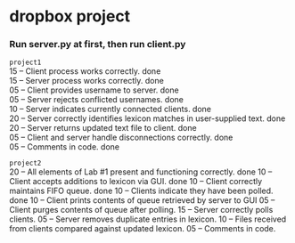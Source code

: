 # dropbox project
### Run server.py at first, then run client.py

`project1`<br>
15 – Client process works correctly. done <br>
15 – Server process works correctly. done <br>
05 – Client provides username to server. done <br>
05 – Server rejects conflicted usernames. done <br>
10 – Server indicates currently connected clients. done <br>
20 – Server correctly identifies lexicon matches in user-supplied text. done <br>
20 – Server returns updated text file to client. done <br>
05 – Client and server handle disconnections correctly. done <br>
05 – Comments in code. done <br>

`project2`<br>
20 – All elements of Lab #1 present and functioning correctly. done
10 – Client accepts additions to lexicon via GUI. done
10 – Client correctly maintains FIFO queue. done
10 – Clients indicate they have been polled. done
10 – Client prints contents of queue retrieved by server to GUI
05 – Client purges contents of queue after polling.
15 – Server correctly polls clients.
05 – Server removes duplicate entries in lexicon.
10 – Files received from clients compared against updated lexicon.
05 – Comments in code.